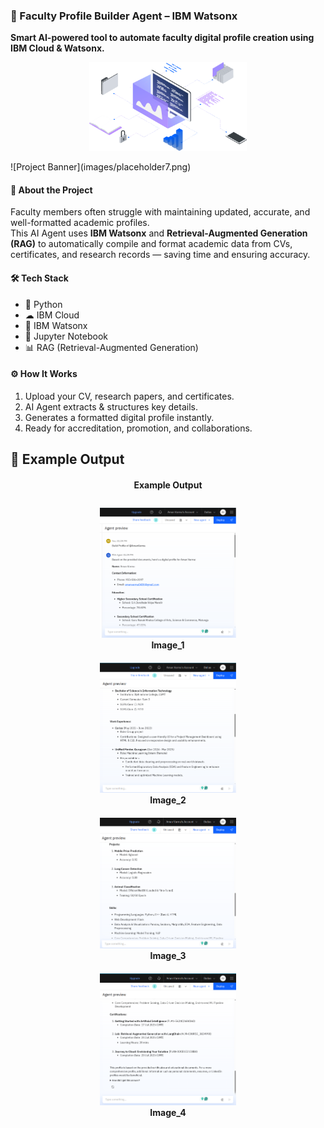 ### 📄 Faculty Profile Builder Agent – IBM Watsonx  
**Smart AI-powered tool to automate faculty digital profile creation using IBM Cloud & Watsonx.**
<p align="center">
  <img src="images/placeholder7.png" width="50%">
</p>
![Project Banner](images/placeholder7.png)  

#### 📌 About the Project
Faculty members often struggle with maintaining updated, accurate, and well-formatted academic profiles.  
This AI Agent uses **IBM Watsonx** and **Retrieval-Augmented Generation (RAG)** to automatically compile and format academic data from CVs, certificates, and research records — saving time and ensuring accuracy.

#### 🛠 Tech Stack
- 🐍 Python
- ☁ IBM Cloud
- 🤖 IBM Watsonx
- 📓 Jupyter Notebook
- 📊 RAG (Retrieval-Augmented Generation)

#### ⚙ How It Works
1. Upload your CV, research papers, and  certificates.
2. AI Agent extracts & structures key details.
3. Generates a formatted digital profile instantly.
4. Ready for accreditation, promotion, and collaborations.


## 📸 Example Output

<h4 align="center">Example Output</h4>

<div align="center">
  <div style="display: inline-block; margin: 10px;">
    <img src="images/Output_1.png" width="45%">
    <div><b>Image_1</b></div>
  </div>
  <div style="display: inline-block; margin: 10px;">
    <img src="images/Output_2.png" width="45%">
    <div><b>Image_2</b></div>
  </div>
</div>

<div align="center">
  <div style="display: inline-block; margin: 10px;">
    <img src="images/Output_3.png" width="45%">
    <div><b>Image_3</b></div>
  </div>
  <div style="display: inline-block; margin: 10px;">
    <img src="images/Output_4.png" width="45%">
    <div><b>Image_4</b></div>
  </div>
</div>
